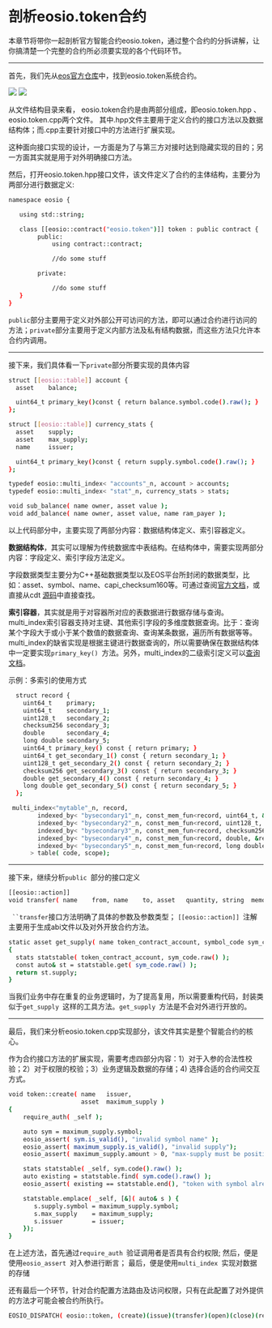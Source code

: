 # 剖析eosio.token合约

本章节将带你一起剖析官方智能合约eosio.token，通过整个合约的分拆讲解，让你搞清楚一个完整的合约所必须要实现的各个代码环节。

----
首先，我们先从[eos官方仓库](https://github.com/EOSIO/eosio.contracts)中，找到eosio.token系统合约。

![](http://cdn.hackdapp.com/2019-03-14-111345.jpg) ![](http://cdn.hackdapp.com/2019-03-14-111418.jpg)

从文件结构目录来看， eosio.token合约是由两部分组成，即eosio.token.hpp 、eosio.token.cpp两个文件。 其中.hpp文件主要用于定义合约的接口方法以及数据结构体；而.cpp主要针对接口中的方法进行扩展实现。

这种面向接口实现的设计，一方面是为了与第三方对接时达到隐藏实现的目的；另一方面其实就是用于对外明确接口方法。

然后，打开eosio.token.hpp接口文件，该文件定义了合约的主体结构，主要分为两部分进行数据定义:


```bash
namespace eosio {

   using std::string;

   class [[eosio::contract("eosio.token")]] token : public contract {
		public:
	        using contract::contract;

			//do some stuff

		private:

			//do some stuff			
   }
}
```

`public`部分主要用于定义对外部公开可访问的方法，即可以通过合约进行访问的方法；`private`部分主要用于定义内部方法及私有结构数据，而这些方法只允许本合约内调用。

----
接下来，我们具体看一下`private`部分所要实现的具体内容


```bash
struct [[eosio::table]] account {
  asset    balance;

  uint64_t primary_key()const { return balance.symbol.code().raw(); }
};

struct [[eosio::table]] currency_stats {
  asset    supply;
  asset    max_supply;
  name     issuer;

  uint64_t primary_key()const { return supply.symbol.code().raw(); }
};

typedef eosio::multi_index< "accounts"_n, account > accounts;
typedef eosio::multi_index< "stat"_n, currency_stats > stats;

void sub_balance( name owner, asset value );
void add_balance( name owner, asset value, name ram_payer );
```

以上代码部分中，主要实现了两部分内容：数据结构体定义、索引容器定义。

**数据结构体**，其实可以理解为传统数据库中表结构。在结构体中，需要实现两部分内容：字段定义、索引字段方法定义。

字段数据类型主要分为C++基础数据类型以及EOS平台所封闭的数据类型，比如：asset、symbol、name、capi\_checksum160等。可通过查阅[官方文档](https://eosio.github.io/eosio.cdt/1.5.0/modules.html)，或直接从cdt [源码](https://github.com/EOSIO/eosio.cdt/tree/v1.3.2/libraries/eosiolib)中直接查找。

**索引容器**，其实就是用于对容器所对应的表数据进行数据存储与查询。multi\_index索引容器支持对主键、其他索引字段的多维度数据查询。比于：查询某个字段大于或小于某个数值的数据查询、查询某条数据，遍历所有数据等等。multi\_index的缺省实现是根据主键进行数据查询的，所以需要确保在数据结构体中一定要实现`primary_key() `方法。另外，multi\_index的二级索引定义可以[查询文档](https://eosio.github.io/eosio.cdt/1.5.0/group__multiindex.html)。

示例：多索引的使用方式

```bash
  struct record {
    uint64_t    primary;
    uint64_t    secondary_1;
    uint128_t   secondary_2;
    checksum256 secondary_3;
    double      secondary_4;
    long double secondary_5;
    uint64_t primary_key() const { return primary; }
    uint64_t get_secondary_1() const { return secondary_1; }
    uint128_t get_secondary_2() const { return secondary_2; }
    checksum256 get_secondary_3() const { return secondary_3; }
    double get_secondary_4() const { return secondary_4; }
    long double get_secondary_5() const { return secondary_5; }
  };

 multi_index<"mytable"_n, record,
        indexed_by< "bysecondary1"_n, const_mem_fun<record, uint64_t, &record::get_secondary_1> >,
        indexed_by< "bysecondary2"_n, const_mem_fun<record, uint128_t, &record::get_secondary_2> >,
        indexed_by< "bysecondary3"_n, const_mem_fun<record, checksum256, &record::get_secondary_3> >,
        indexed_by< "bysecondary4"_n, const_mem_fun<record, double, &record::get_secondary_4> >,
        indexed_by< "bysecondary5"_n, const_mem_fun<record, long double, &record::get_secondary_5> >
      > table( code, scope);
```
----
接下来，继续分析`public `部分的接口定义

```bash
[[eosio::action]]
void transfer( name    from, name    to, asset   quantity, string  memo );
```
`
``transfer`接口方法明确了具体的参数及参数类型； `[[eosio::action]] `注解主要用于生成abi文件以及对外开放合约方法。


```bash
static asset get_supply( name token_contract_account, symbol_code sym_code )
{
  stats statstable( token_contract_account, sym_code.raw() );
  const auto& st = statstable.get( sym_code.raw() );
  return st.supply;
}
```
当我们业务中存在重复的业务逻辑时，为了提高复用，所以需要重构代码，封装类似于`get_supply `这样的工具方法。`get_supply `方法是不会对外进行开放的。

----
最后，我们来分析eosio.token.cpp实现部分，该文件其实是整个智能合约的核心。

作为合约接口方法的扩展实现，需要考虑四部分内容：1）对于入参的合法性校验；2）对于权限的校验；3）业务逻辑及数据的存储；4) 选择合适的合约间交互方式。

```bash
void token::create( name   issuer,
                    asset  maximum_supply )
{
    require_auth( _self );

    auto sym = maximum_supply.symbol;
    eosio_assert( sym.is_valid(), "invalid symbol name" );
    eosio_assert( maximum_supply.is_valid(), "invalid supply");
    eosio_assert( maximum_supply.amount > 0, "max-supply must be positive");

    stats statstable( _self, sym.code().raw() );
    auto existing = statstable.find( sym.code().raw() );
    eosio_assert( existing == statstable.end(), "token with symbol already exists" );

    statstable.emplace( _self, [&]( auto& s ) {
       s.supply.symbol = maximum_supply.symbol;
       s.max_supply    = maximum_supply;
       s.issuer        = issuer;
    });
}
```
在上述方法，首先通过`require_auth `验证调用者是否具有合约权限; 然后，便是使用`eosio_assert `对入参进行断言； 最后，便是使用`multi_index `实现对数据的存储

还有最后一个环节，针对合约配置方法路由及访问权限，只有在此配置了对外提供的方法才可能会被合约所执行。

```bash
EOSIO_DISPATCH( eosio::token, (create)(issue)(transfer)(open)(close)(retire) )
```
